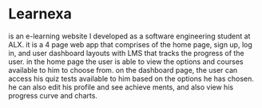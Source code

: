 # Learnexa

is an e-learning website I developed as a software engineering student at ALX.
it is a 4 page web app that comprises of the home page, sign up, log in, and user dashboard layouts with LMS that tracks the progress of the user.
in the home page the user is able to view the options and courses available to him to choose from.
on the dashboard page, the user can access his quiz tests available to him based on the options he has chosen. he can also edit his profile and see achieve ments, and also view his progress curve and charts.
